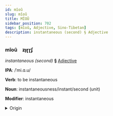 ```yaml
---
id: mîoû
slug: mîoû
title: MÎOÛ
sidebar_position: 702
tags: [mîoû, Adjective, Sino-Tibetan]
description: instantaneous (second) § Adjective
---
```


### mîoû&emsp;<span kind="abugida">ƶɟɽɽʄ</span>

*instantaneous (second)* **§** [Adjective](../../tags/Adjective)

**IPA**: /ˈmi.ɑ.u/

**Verb**: to be instantaneous

**Noun**: instantaneousness/instant/second (unit)

**Modifier**: instantaneous

<details>
    <summary>Origin</summary>
    Mandarin 秒 miǎo [mjau̯3]<br/>
    <em>Sino-Tibetan Language Family</em>
</details>